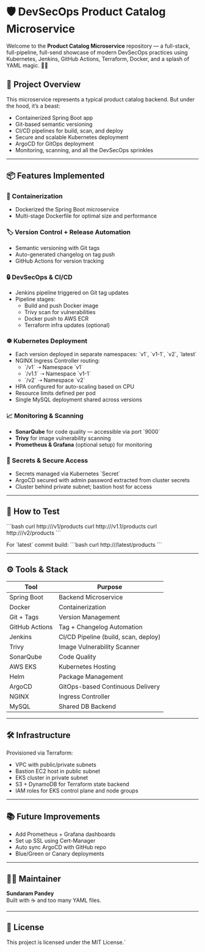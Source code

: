 # 🛡️ DevSecOps Product Catalog Microservice

Welcome to the **Product Catalog Microservice** repository — a full-stack, full-pipeline, full-send showcase of modern DevSecOps practices using Kubernetes, Jenkins, GitHub Actions, Terraform, Docker, and a splash of YAML magic. 🎩✨

## 🚀 Project Overview

This microservice represents a typical product catalog backend. But under the hood, it’s a beast:

- Containerized Spring Boot app
- Git-based semantic versioning
- CI/CD pipelines for build, scan, and deploy
- Secure and scalable Kubernetes deployment
- ArgoCD for GitOps deployment
- Monitoring, scanning, and all the DevSecOps sprinkles

---

## 📦 Features Implemented

### 🐳 Containerization
- Dockerized the Spring Boot microservice
- Multi-stage Dockerfile for optimal size and performance

### 🏷️ Version Control + Release Automation
- Semantic versioning with Git tags
- Auto-generated changelog on tag push
- GitHub Actions for version tracking

### 🔒 DevSecOps & CI/CD
- Jenkins pipeline triggered on Git tag updates
- Pipeline stages:
  - Build and push Docker image
  - Trivy scan for vulnerabilities
  - Docker push to AWS ECR
  - Terraform infra updates (optional)

### ☸️ Kubernetes Deployment
- Each version deployed in separate namespaces: \`v1\`, \`v1-1\`, \`v2\`, \`latest\`
- NGINX Ingress Controller routing:
  - \`/v1\` ➝ Namespace \`v1\`
  - \`/v1.1\` ➝ Namespace \`v1-1\`
  - \`/v2\` ➝ Namespace \`v2\`
- HPA configured for auto-scaling based on CPU
- Resource limits defined per pod
- Single MySQL deployment shared across versions

### 📈 Monitoring & Scanning
- **SonarQube** for code quality — accessible via port \`9000\`
- **Trivy** for image vulnerability scanning
- **Prometheus & Grafana** (optional setup) for monitoring

### 🔐 Secrets & Secure Access
- Secrets managed via Kubernetes \`Secret\`
- ArgoCD secured with admin password extracted from cluster secrets
- Cluster behind private subnet; bastion host for access

---

## 🧪 How to Test

\`\`\`bash
curl http://<load-balancer>/v1/products
curl http://<load-balancer>/v1.1/products
curl http://<load-balancer>/v2/products
\`\`\`

For \`latest\` commit build:
\`\`\`bash
curl http://<load-balancer>/latest/products
\`\`\`

---

## ⚙️ Tools & Stack

| Tool           | Purpose                               |
|----------------|----------------------------------------|
| Spring Boot    | Backend Microservice                  |
| Docker         | Containerization                      |
| Git + Tags     | Version Management                    |
| GitHub Actions | Tag + Changelog Automation            |
| Jenkins        | CI/CD Pipeline (build, scan, deploy)  |
| Trivy          | Image Vulnerability Scanner           |
| SonarQube      | Code Quality                          |
| AWS EKS        | Kubernetes Hosting                    |
| Helm           | Package Management                    |
| ArgoCD         | GitOps-based Continuous Delivery      |
| NGINX          | Ingress Controller                    |
| MySQL          | Shared DB Backend                     |

---

## 🛠️ Infrastructure

Provisioned via Terraform:

- VPC with public/private subnets
- Bastion EC2 host in public subnet
- EKS cluster in private subnet
- S3 + DynamoDB for Terraform state backend
- IAM roles for EKS control plane and node groups

---

## 📚 Future Improvements

- Add Prometheus + Grafana dashboards
- Set up SSL using Cert-Manager
- Auto sync ArgoCD with GitHub repo
- Blue/Green or Canary deployments

---

## 🧑‍💻 Maintainer

**Sundaram Pandey**  
Built with ☕️ and too many YAML files.

---

## 📝 License

This project is licensed under the MIT License.`
